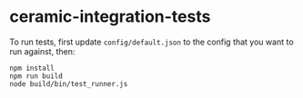 # ceramic-integration-tests

To run tests, first update `config/default.json` to the config that you want to run against, then:
```
npm install
npm run build
node build/bin/test_runner.js
```